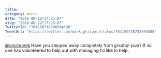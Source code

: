 ```yaml
---
title: 
category: micro
date: "2016-08-12T17:25:07"
slug: "2016-08-12T17:25:07"
TwitterId: "764150738708594688"
TweetUrl: "https://twitter.com/mark_philpot/status/764150738708594688"
---
```


[@andimarek](https://twitter.com/andimarek) Have you stepped away completely
from graphql-java? If no one has volunteered to help out with managing I'd like
to help.
